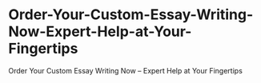 # Order-Your-Custom-Essay-Writing-Now-Expert-Help-at-Your-Fingertips
Order Your Custom Essay Writing Now – Expert Help at Your Fingertips
